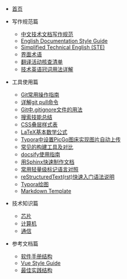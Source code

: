 * [首页](/)
* 写作规范篇

  * [中文技术文档写作规范](写作规范篇/中文技术文档写作规范.md)
  * [English Documentation Style Guide](写作规范篇/EnglishDocumentationStyleGuide.md)
  * [Simplified Technical English (STE)](写作规范篇/SimplifiedTechnicalEnglish(STE).md)
  * [界面术语](写作规范篇/界面术语.md)
  * [翻译活动核查清单](写作规范篇/翻译活动核查清单.md)
  * [技术英语冠词用法详解](写作规范篇/技术英语冠词用法详解.md)
* 工具使用篇

  * [Git常用操作指南](工具使用篇/Git常用操作指南.md)
  * [详解git pull命令](工具使用篇/详解gitpull命令.md)
  * [Git中.gitignore文件的用法](工具使用篇/Git中.gitignore文件的用法.md)
  * [搜索技能总结](工具使用篇/搜索技能总结.md)
  * [CSS叠层样式表](工具使用篇/CSS.md)
  * [LaTeX基本数学公式](工具使用篇/LaTeX基本数学公式.md)
  * [Typora中设置PicGo图床实现图片自动上传](工具使用篇/Typora中设置PicGo图床实现图片自动上传.md)
  * [常见的构建工具及对比](工具使用篇/常见的构建工具及对比.md)
  * [docsify使用指南](工具使用篇/docsify使用指南.md)
  * [用Sphinx快速制作文档](工具使用篇/用Sphinx快速制作文档.md) 
  * [常用轻量级标记语言对照](工具使用篇/常用轻量级标记语言对照.md)
  * [reStructuredText(rst)快速入门语法说明](工具使用篇/reStructuredText(rst)快速入门语法说明.md)
  * [Typora绘图](工具使用篇/Typora绘图.html)
  * [Markdown Template](工具使用篇/MarkdownFileTemplate.md)
* 技术知识篇

  * [芯片](技术知识篇/芯片/)
  * [计算机](技术知识篇/计算机/)
  * [通信](技术知识篇/通信/)
* 参考文档篇
  * [软件手册结构](参考文档篇/软件手册结构.md)
  * [Vue Style Guide](参考文档篇/VueStyleGuide.md)
  * [最佳实践结构](参考文档篇/最佳实践结构.md)

